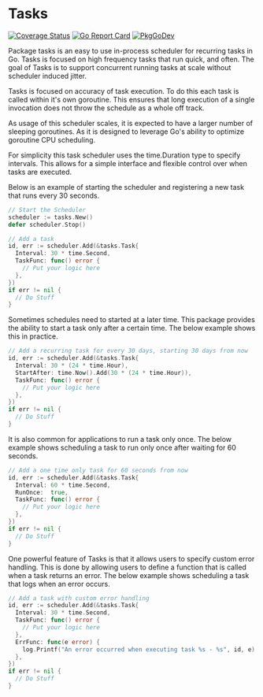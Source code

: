 # Tasks

[![Coverage Status](https://coveralls.io/repos/github/madflojo/tasks/badge.svg?branch=master)](https://coveralls.io/github/madflojo/tasks?branch=master)
[![Go Report Card](https://goreportcard.com/badge/github.com/madflojo/tasks)](https://goreportcard.com/report/github.com/madflojo/tasks) 
[![PkgGoDev](https://pkg.go.dev/badge/github.com/madflojo/tasks)](https://pkg.go.dev/github.com/madflojo/tasks)

Package tasks is an easy to use in-process scheduler for recurring tasks in Go. Tasks is focused on high frequency
tasks that run quick, and often. The goal of Tasks is to support concurrent running tasks at scale without scheduler
induced jitter.

Tasks is focused on accuracy of task execution. To do this each task is called within it's own goroutine. This ensures 
that long execution of a single invocation does not throw the schedule as a whole off track.

As usage of this scheduler scales, it is expected to have a larger number of sleeping goroutines. As it is designed to 
leverage Go's ability to optimize goroutine CPU scheduling.

For simplicity this task scheduler uses the time.Duration type to specify intervals. This allows for a simple interface 
and flexible control over when tasks are executed.

Below is an example of starting the scheduler and registering a new task that runs every 30 seconds.

```go
// Start the Scheduler
scheduler := tasks.New()
defer scheduler.Stop()

// Add a task
id, err := scheduler.Add(&tasks.Task{
  Interval: 30 * time.Second,
  TaskFunc: func() error {
    // Put your logic here
  },
})
if err != nil {
  // Do Stuff
}
```

Sometimes schedules need to started at a later time. This package provides the ability to start a task only after a 
certain time. The below example shows this in practice.

```go
// Add a recurring task for every 30 days, starting 30 days from now
id, err := scheduler.Add(&tasks.Task{
  Interval: 30 * (24 * time.Hour),
  StartAfter: time.Now().Add(30 * (24 * time.Hour)),
  TaskFunc: func() error {
    // Put your logic here
  },
})
if err != nil {
  // Do Stuff
}
```

It is also common for applications to run a task only once. The below example shows scheduling a task to run only once 
after waiting for 60 seconds.

```go
// Add a one time only task for 60 seconds from now
id, err := scheduler.Add(&tasks.Task{
  Interval: 60 * time.Second,
  RunOnce:  true,
  TaskFunc: func() error {
    // Put your logic here
  },
})
if err != nil {
  // Do Stuff
}
```

One powerful feature of Tasks is that it allows users to specify custom error handling. This is done by allowing users 
to define a function that is called when a task returns an error. The below example shows scheduling a task that logs 
when an error occurs.

```go
// Add a task with custom error handling
id, err := scheduler.Add(&tasks.Task{
  Interval: 30 * time.Second,
  TaskFunc: func() error {
    // Put your logic here
  },
  ErrFunc: func(e error) {
    log.Printf("An error occurred when executing task %s - %s", id, e)
  },
})
if err != nil {
  // Do Stuff
}
```

